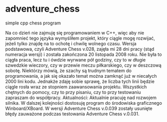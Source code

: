 # adventure_chess
simple cpp chess program


Na co dzień nie zajmuję się programowaniem w C++, więc aby nie zapomnieć tego 
języka wymyśliłem projekt, który ciągle mogę rozwijać, jeżeli tylko znajdę na to
ochotę i chwilę wolnego czasu. Wersja podstawowa, czyli Adventure Chess v.028, 
zajęła mi 28 dni pracy (stąd numeracja wersji) i została zakończona 20 listopada 
2008 roku. Nie była to ciągła praca, lecz tu i ówdzie wyrwane pół godziny, czy 
to w długie szwedzkie wieczory, czy w przewie meczu piłkarskiego, czy w 
deszczową sobotę.
Niektórzy mówią, że szachy są trudnym tematem do programowania, a jak się 
okazało temat można zamknąć już w niecałych 2000 lini kodu. Jednakże zdaję 
sobie sprawę, że liczba tych linii będzie ciągle rosła wraz ze stopniem 
zaawansowania projektu.
Wszystkich chętnych do pomocy, czy to przy pisaniu, czy to przy testowaniu 
zapraszam do współpracy.
Aktualności:
Aktualnie pracuję nad rozwojem silnika. W dalszej kolejności dostosuję program 
do środowiska graficznego Winboard/XBoard. W wersji Adventure Chess v.0.039 
zostały usunięte błędy zauważone podczas testowania Adventure Chess v.0.031. 
